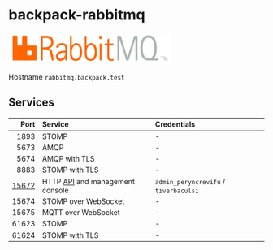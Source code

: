 # backpack-rabbitmq

![RabbitMQ](../../doc/assets/logo/rabbitmq.png)

Hostname `rabbitmq.backpack.test`

## Services

| Port | Service | Credentials
| ---: | :------ | :----------
| 1893 | STOMP | -
| 5673 | AMQP | -
| 5674 | AMQP with TLS | -
| 8883 | STOMP with TLS | -
| [15672](http://rabbitmq.backpack.test:15672) | HTTP [API](https://rawcdn.githack.com/rabbitmq/rabbitmq-management/v3.8.8/priv/www/api/index.html) and management console | `admin_peryncrevifu` / `tiverbaculsi`
| 15674 | STOMP over WebSocket | -
| 15675 | MQTT over WebSocket | -
| 61623 | STOMP | -
| 61624 | STOMP with TLS | -
